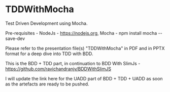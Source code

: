 # TDDWithMocha
Test Driven Development using Mocha.

Pre-requisites - NodeJs - https://nodejs.org, Mocha - npm install mocha --save-dev

Please refer to the presentation file(s) "TDDWithMocha" in PDF and in PPTX format for a deep dive into TDD with BDD.

This is the BDD + TDD part, in continuation to BDD With SlimJs - https://github.com/ravichandranjv/BDDWithSlimJS

I will update the link here for the UADD part of BDD + TDD + UADD as soon as the artefacts are ready to be pushed.
